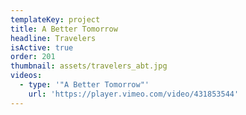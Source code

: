 ```yaml
---
templateKey: project
title: A Better Tomorrow
headline: Travelers
isActive: true
order: 201
thumbnail: assets/travelers_abt.jpg
videos:
  - type: '"A Better Tomorrow"'
    url: 'https://player.vimeo.com/video/431853544'
---
```

